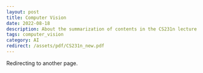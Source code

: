 ```yaml
---
layout: post
title: Computer Vision
date: 2022-08-18
description: About the summarization of contents in the CS231n lecture at Stanford University.
tags: computer_vision
category: AI
redirect: /assets/pdf/CS231n_new.pdf
---
```


Redirecting to another page.
